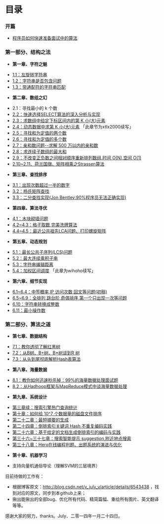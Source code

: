 目录
==============================

### 开篇
* [程序员如何快速准备面试中的算法](00.01.md)


### 第一部分、结构之法
* **第一章、字符之魅**
 - [1.1：左旋转字符串](01.01.md)
 - [1.2：字符串是否包含问题](01.02.md)
 - [1.3：带通配符的字符串匹配](01.03.md)
* **第二章、数组之幻**
 - 2.1：寻找最小的 k 个数 
 - [2.2：快速选择SELECT算法的深入分析与实现](02.02.md)
 - [2.3：求数组中给定下标区间内的第 K 小(大)元素](02.03.md)
 - [2.4：动态数据中求第 K 小(大)元素](02.04.md) 「此章节为xtlx2000续写」
 - [2.5：寻找和为定值的两个数](02.05.md)
 - [2.6：寻找和为定值的多个数](02.06.md)
 - [2.7：亲和数问题--求解 500 万以内的亲和数](02.07.md)
 - [2.8：求连续子数组的最大和](02.08.md)
 - [2.9：不改变正负数之间相对顺序重新排列数组.时间 O(N),空间 O(1)](02.09.md)
 - [2.10~2.11、荷兰国旗、矩阵相乘之Strassen算法](02.10~02.11.md)
* **第三章、查找排序**
 - [3.1：出现次数超过一半的数字](03.01.md)
 - [3.2：杨氏矩阵查找](03.02.md)
 - [3.3：二分查找实现(Jon Bentley:90%程序员无法正确实现)](03.03.md)
* **第四章、算法寻优**
 - [4.1：木块砌墙问题](04.01.md)
 - [4.2~4.3：格子取数,完美洗牌算法](04.02~04.03.md)
 - [4.4~4.5：最近公共祖先LCA问题、打印螺旋矩阵](04.04~04.05.md) 
* **第五章、动态规划**
 - [5.1：最长公共子序列(LCS)问题](05.01.md)
 - [5.2：最大连续乘积子串](05.02.md)
 - [5.3：字符串编辑距离](05.03.md)
 - [5.4：加权区间调度](05.04.md)  「此章为wihoho续写」
* **第六章、细节实现**
 - [6.1~6.4：中签概率,IP 访问次数,回文等问题(初稿)](06.01~06.04.md)
 - [6.5~6.9：全排列,跳台阶,奇偶排序,第一个只出现一次等问题](06.05~06.09.md)
 - [6.10：字符串转换成整数](06.10.md)
 - [6.11：最小操作数](06.11.md)

### 第二部分、算法之道
* **第七章、数据结构**
 - [7.1：教你透彻了解红黑树](07.01.md)
 - [7.2：从B树、B+树、B*树谈到R 树](07:02.md)
 - [7.3：从头到尾彻底解析Hash表算法](07.03.md)
* **第八章、海量数据**
 - [8.1：教你如何迅速秒杀掉：99%的海量数据处理面试题](08.01.md)
 - [8.2：从Hadhoop框架与MapReduce模式中谈海量数据处理](08.02.md)
* **第九章、系统设计**
 - [第三章续：搜索引擎热门查询统计](09.1.md)
 - [第十章：如何给 10^7 个数据量的磁盘文件排序](10.0.md)
 - [第二十二章：最短摘要的生成](22.0.md)
 - [第二十四章：倒排索引关键词 Hash 不重复编码实践](24.0.md)
 - [第二十六章：基于给定的文档生成倒排索引的编码与实践](26.0.md)
 - [第三十六~三十七章：搜索智能提示 suggestion,附近地点搜索](36.0~37.0.md)
 - [第三十八章：Hero在线编程判题、出题系统的演进与优化](38.0.md)
* **第十章、机器学习**
 - 支持向量机通俗导论（理解SVM的三层境界）


目前待做的工作有：
 - 根据博客原文：http://blog.csdn.net/v_july_v/article/details/6543438 ，找到对应的原文，同步到本github上来；
 - 揪出能揪出的全部bug、优化所有代码、精简篇幅、重绘所有图片、英文翻译等等。

感谢大家的努力，thanks。July、二零一四年一月二十四日。
